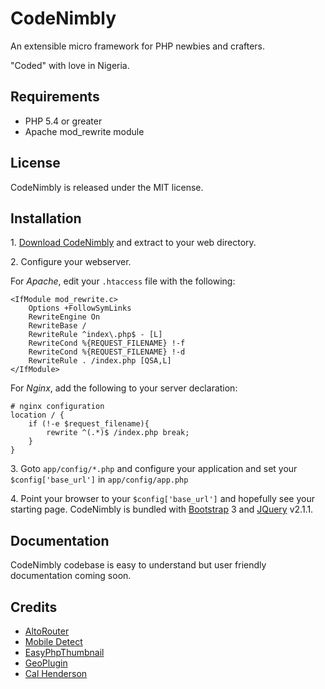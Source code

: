 # CodeNimbly

An extensible micro framework for PHP newbies and crafters.

"Coded" with love in Nigeria.

## Requirements
* PHP 5.4 or greater
* Apache mod_rewrite module

## License

CodeNimbly is released under the MIT license.

## Installation
1\. [Download CodeNimbly](https://github.com/compudeluxe/CodeNimbly/archive/master.zip) and extract to your web directory.

2\. Configure your webserver.

For *Apache*, edit your `.htaccess` file with the following:

```
<IfModule mod_rewrite.c>
    Options +FollowSymLinks
    RewriteEngine On    
    RewriteBase /
    RewriteRule ^index\.php$ - [L]
    RewriteCond %{REQUEST_FILENAME} !-f
    RewriteCond %{REQUEST_FILENAME} !-d    
    RewriteRule . /index.php [QSA,L]
</IfModule>
```

For *Nginx*, add the following to your server declaration:

```
# nginx configuration
location / {
    if (!-e $request_filename){
        rewrite ^(.*)$ /index.php break;
    }
}
```

3\. Goto `app/config/*.php` and configure your application and set your `$config['base_url']` in `app/config/app.php`

4\. Point your browser to your `$config['base_url']` and hopefully see your starting page. CodeNimbly is bundled with [Bootstrap](http://getbootstrap.com) 3 and [JQuery](http://jquery.com) v2.1.1.

## Documentation

CodeNimbly codebase is easy to understand but user friendly documentation coming soon. 


## Credits
* [AltoRouter](http://altorouter.com)
* [Mobile Detect](http://mobiledetect.net)
* [EasyPhpThumbnail](http://www.mywebmymail.com)
* [GeoPlugin](http://www.geoplugin.com/)
* [Cal Henderson](http://appliedthinking.org/autolinking/)
